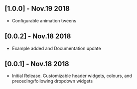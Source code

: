 ## [1.0.0] - Nov.19 2018

* Configurable animation tweens

## [0.0.2] - Nov.18 2018

* Example added and Documentation update

## [0.0.1] - Nov.18 2018

* Initial Release. Customizable header widgets, colours, and preceding/following dropdown widgets
